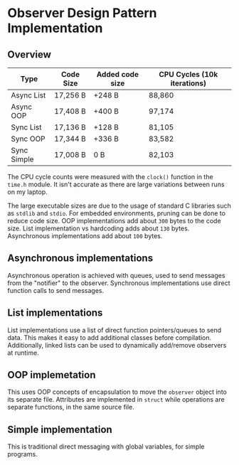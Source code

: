 # Observer Design Pattern Implementation

## Overview

| Type        | Code Size | Added code size | CPU Cycles (10k iterations) |
| ----------- | --------- | --------------- | --------------------------- |
| Async List  | 17,256 B  | +248 B          | 88,860                      |
| Async OOP   | 17,408 B  | +400 B          | 97,174                      |
| Sync List   | 17,136 B  | +128 B          | 81,105                      |
| Sync OOP    | 17,344 B  | +336 B          | 83,582                      |
| Sync Simple | 17,008 B  | 0 B             | 82,103                      |

The CPU cycle counts were measured with the `clock()` function in the `time.h` module. It isn't accurate as there are large variations between runs on my laptop.

The large executable sizes are due to the usage of standard C libraries such as `stdlib` and `stdio`. For embedded environments, pruning can be done to reduce code size. OOP implementations add about `300` bytes to the code size. List implementation vs hardcoding adds about `130` bytes. Asynchronous implementations add about `100` bytes.

## Asynchronous implementations

Asynchronous operation is achieved with queues, used to send messages from the "notifier" to the observer. Synchronous implementations use direct function calls to send messages.

## List implementations

List implementations use a list of direct function pointers/queues to send data. This makes it easy to add additional classes before compilation. Additionally, linked lists can be used to dynamically add/remove observers at runtime.

## OOP implemetation

This uses OOP concepts of encapsulation to move the `observer` object into its separate file. Attributes are implemented in `struct` while operations are separate functions, in the same source file.

## Simple implementation

This is traditional direct messaging with global variables, for simple programs.

